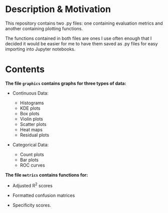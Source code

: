 # Description & Motivation

This repository contains two .py files: one containing evaluation metrics and another containing plotting functions. 

The functions contained in both files are ones I use often enough that I decided it would be easier for me to have them saved as .py files for easy importing into Jupyter notebooks.

# Contents


**The file `graphics` contains graphs for three types of data:**

- Continuous Data:
    - Histograms
    - KDE plots
    - Box plots
    - Violin plots
    - Scatter plots
    - Heat maps
    - Residual plots


- Categorical Data:
    - Count plots
    - Bar plots
    - ROC curves

**The file `metrics` contains functions for:**

- Adjusted R<sup>2</sup> scores


- Formatted confusion matrices


- Specificity scores.